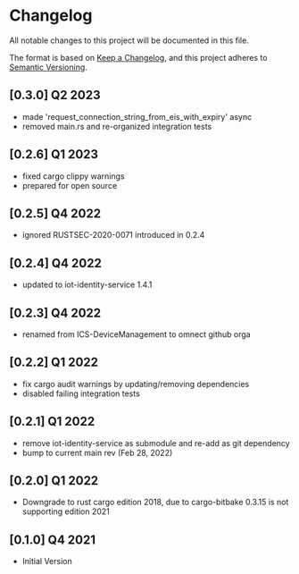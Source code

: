 # Changelog

All notable changes to this project will be documented in this file.

The format is based on [Keep a Changelog](https://keepachangelog.com/en/1.0.0/),
and this project adheres to [Semantic Versioning](https://semver.org/spec/v2.0.0.html).

## [0.3.0] Q2 2023
- made 'request_connection_string_from_eis_with_expiry' async
- removed main.rs and re-organized integration tests

## [0.2.6] Q1 2023
- fixed cargo clippy warnings
- prepared for open source

## [0.2.5] Q4 2022
- ignored RUSTSEC-2020-0071 introduced in 0.2.4

## [0.2.4] Q4 2022
- updated to iot-identity-service 1.4.1

## [0.2.3] Q4 2022
- renamed from ICS-DeviceManagement to omnect github orga

## [0.2.2] Q1 2022
- fix cargo audit warnings by updating/removing dependencies
- disabled failing integration tests

## [0.2.1] Q1 2022
- remove iot-identity-service as submodule and re-add as git dependency
- bump to current main rev (Feb 28, 2022)

## [0.2.0] Q1 2022
- Downgrade to rust cargo edition 2018, due to cargo-bitbake 0.3.15 is not supporting edition 2021

## [0.1.0] Q4 2021
- Initial Version
